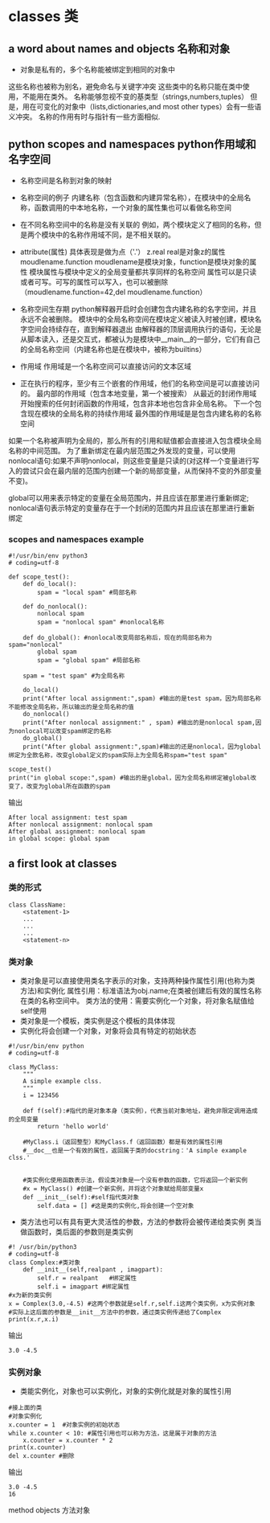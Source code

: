 # classes 类

## a word about names and objects 名称和对象
+ 对象是私有的，多个名称能被绑定到相同的对象中

这些名称也被称为别名，避免命名与关键字冲突
这些类中的名称只能在类中使用，不能用在类外。
名称能够忽视不变的基类型（strings,numbers,tuples）
但是，用在可变化的对象中（lists,dictionaries,and most other types）会有一些语义冲突。
名称的作用有时与指针有一些方面相似.

## python scopes and namespaces python作用域和名字空间

+ 名称空间是名称到对象的映射

+ 名称空间的例子
内建名称（包含函数和内建异常名称），在模块中的全局名称，函数调用的中本地名称，一个对象的属性集也可以看做名称空间

+ 在不同名称空间中的名称是没有关联的
例如，两个模块定义了相同的名称，但是两个模块中的名称作用域不同，是不相关联的。

+ attribute(属性)
具体表现是做为点（'.'）
z.real   real是对象z的属性
moudlename.function moudlename是模块对象，function是模块对象的属性
模块属性与模块中定义的全局变量都共享同样的名称空间
属性可以是只读或者可写。可写的属性可以写入，也可以被删除（moudlename.function=42,del moudlename.function）

+ 名称空间生存期
python解释器开启时会创建包含内建名称的名字空间，并且永远不会被删除。
模块中的全局名称空间在模块定义被读入时被创建，模块名字空间会持续存在，直到解释器退出
由解释器的顶层调用执行的语句，无论是从脚本读入，还是交互式，都被认为是模块中\_\_main\_\_的一部分，它们有自己的全局名称空间（内建名称也是在模块中，被称为builtins）

+ 作用域
作用域是一个名称空间可以直接访问的文本区域

+ 正在执行的程序，至少有三个嵌套的作用域，他们的名称空间是可以直接访问的。
最内部的作用域（包含本地变量，第一个被搜索）
从最近的封闭作用域开始搜索的任何封闭函数的作用域，包含非本地也包含非全局名称。
下一个包含现在模块的全局名称的持续作用域
最外围的作用域是是包含内建名称的名称空间

如果一个名称被声明为全局的，那么所有的引用和赋值都会直接进入包含模块全局名称的中间范围。
为了重新绑定在最内层范围之外发现的变量，可以使用nonlocal语句:如果不声明nonlocal，则这些变量是只读的(对这样一个变量进行写入的尝试只会在最内层的范围内创建一个新的局部变量，从而保持不变的外部变量不变)。

global可以用来表示特定的变量在全局范围内，并且应该在那里进行重新绑定;
nonlocal语句表示特定的变量存在于一个封闭的范围内并且应该在那里进行重新绑定

### scopes and namespaces example
```
#!/usr/bin/env python3
# coding=utf-8

def scope_test():
    def do_local():
        spam = "local spam" #局部名称

    def do_nonlocal():
        nonlocal spam 
        spam = "nonlocal spam" #nonlocal名称

    def do_global(): #nonlocal改变局部名称后，现在的局部名称为spam="nonlocal"
        global spam
        spam = "global spam" #局部名称

    spam = "test spam" #为全局名称
    
    do_local()
    print("After local assignment:",spam) #输出的是test spam，因为局部名称不能修改全局名称，所以输出的是全局名称的值
    do_nonlocal()
    print("After nonlocal assignment:" , spam) #输出的是nonlocal spam,因为nonlocal可以改变spam绑定的名称
    do_global()
    print("After global assignment:",spam)#输出的还是nonlocal，因为global绑定为全款名称，改变global定义的spam实际上为全局名称spam="test spam"

scope_test()
print("in global scope:",spam) #输出的是global，因为全局名称绑定被global改变了，改变为global所在函数的spam
```
输出

```
After local assignment: test spam
After nonlocal assignment: nonlocal spam
After global assignment: nonlocal spam
in global scope: global spam
```

## a first look at classes

### 类的形式
```
class ClassName:
    <statement-1>
    ...
    ...
    ...
    <statement-n>
```

### 类对象
+ 类对象是可以直接使用类名字表示的对象，支持两种操作属性引用(也称为类方法)和实例化
属性引用：标准语法为obj.name;在类被创建后有效的属性名称在类的名称空间中。
类方法的使用：需要实例化一个对象，将对象名赋值给self使用
+ 类对象是一个模板，类实例是这个模板的具体体现
+ 实例化将会创建一个对象，对象将会具有特定的初始状态
```
#!/usr/bin/env python
# coding=utf-8

class MyClass:
    """
    A simple example clss.
    """
    i = 123456

    def f(self):#指代的是对象本身（类实例），代表当前对象地址，避免非限定调用造成的全局变量
        return 'hello world'

    #MyClass.i（返回整型）和MyClass.f（返回函数）都是有效的属性引用
    #__doc__也是一个有效的属性，返回属于类的docstring：'A simple example clss.'


    #类实例化使用函数表示法，假设类对象是一个没有参数的函数，它将返回一个新实例
    #x = MyClass() #创建一个新实例，并将这个对象赋给局部变量x
    def __init__(self):#self指代类对象
        self.data = [] #这是类的实例化,将会创建一个空对象
```
+ 类方法也可以有具有更大灵活性的参数，方法的参数将会被传递给类实例
类当做函数时，类后面的参数则是类实例
```
#! /usr/bin/python3
# coding=utf-8
class Complex:#类对象
    def __init__(self,realpant , imagpart):
        self.r = realpant   #绑定属性
        self.i = imagpart #绑定属性
#x为新的类实例
x = Complex(3.0,-4.5) #这两个参数就是self.r,self.i这两个类实例，x为实例对象 
#实际上这后面的参数是__init__方法中的参数，通过类实例传递给了Complex
print(x.r,x.i)
```
输出
```
3.0 -4.5
```

### 实例对象

+ 类能实例化，对象也可以实例化，对象的实例化就是对象的属性引用
```
#接上面的类
#对象实例化
x.counter = 1  #对象实例的初始状态
while x.counter < 10: #属性引用也可以称为方法，这是属于对象的方法
    x.counter = x.counter * 2
print(x.counter)
del x.counter #删除
```
输出
```
3.0 -4.5
16
```

method objects 方法对象

